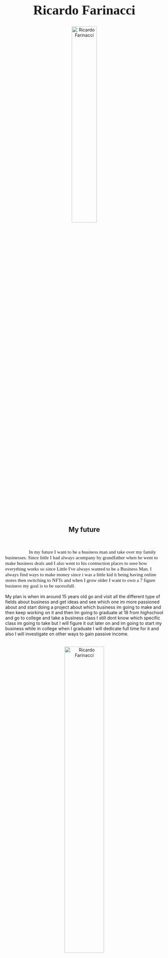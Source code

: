 <h1 style="font-family:Brush Script MT; font-size:300%;" align="center" > <b>Ricardo Farinacci </b></h1>
<div align="center">
    <img    src="https://images.squarespace-cdn.com/content/v1/56b3b819f8baf33c6ec7374e/1567695696257-6QUODSRBGVW2O3BJQAP5/businessman_iStock-1129342452.jpg?format=1500w"
            title="Ricardo Farinacci"
            width="40%"
            height="40%" 
            />
</div>
<h2 align="center" >My future</h2>
<br>
<p style = "text-indent: 2cm; font-family: Comic Sans MS; font-size:110%">
In my future I want to be a business man and take over my family businesses. Since little I had always acompany by grandfather when he went to make business deals and I also went to his contruction places to seee how 
everything works so since Little I've always wanted to be a Business Man. I always find ways to make money since i was a little kid it being having online stores then switching to NFTs and when I grow older I want to own a 7 figure business my goal is to be sucessfull.
    
    
   My plan is when im around 15 years old go and visit all the different type of fields about business and get ideas and see which one im more passioned about and start doing a project about which business im going to make and then keep working on it and then Im going to graduate at 18 from highschool and go to college and take a business class I still dont know which specific class im going to take but I will figure it out later on and im going to start my business while in college when I graduate I will dedicate full time for it and also I will investigate on other ways to gain passive income.
<p style = "text-indent: 2cm; font-family: Comic Sans MS; font-size:110%">
 
</p>

<br>

<div align="center">
    <img    src="https://watcher.guru/news/wp-content/uploads/2021/08/unnamed-2-1.png.webp"
            title="Ricardo Farinacci"
            width="50%"
            height="50%" 
            />
    
  Some great advice I have heard about business is "If you want to be a successful entrepreneur, you have to challenge yourself. No one else is going to push you, so it’s up to you to do it. Challenges keep entrepreneurs nimble and on their toes. If you’re constantly looking for the next challenge, you’ll always be prepared for what comes your way. Successful Entrepreneurs Are Passionate about Their Work If you don’t love what you do, don’t do it. I truly believe it’s as simple as that.As an entrepreneur, you’re going to have to put in long hours and make sacrifices for your business.When you’re passionate about what you do, putting in the long hours won’t feel like a sacrifice anymore.If you’re not passionate about what you do, you’re not going to have the motivation to keep going when you’re stressed and tired."


       
<p style = "text-indent: 2cm; font-family: Comic Sans MS; font-size:110%" >
    
When I start working and become a sucesfull business man I want to Live in a Mansion In PR and have a mansion in Miami. Also I would like to travel atleast 10 times a year. Also i want to own a yacht and a Private Jet and retire my parents, and help out the people around me if they need help and motivate people to follow their dreams no matter what it is because it is possible 
</p>
<div align="center">
<img  src="https://cdn.sendx.io/prod/upload/img/19/10/22/27/9502/full.jpg"
        title="Michael Jordan"
        width="50%"
        height="50%" />
</div>
<br> 
<p style = "text-indent: 2cm;">
In the business field Im have interest in Large Company Entrepreneurship I want to make Hotels, Apartments, restaurants, own local land so people can rent and i get passive income monthly
    </p>                                                                      
 <br>
                                                                         
<div align="center">
    <img    src="
            width="50%"
            height="50%" />
</div>
<table>
    <tr>
        <th>Name</th>
        <td>Ricardo Farinacci</td>
    </tr>
    <tr>
        <th>Age</th>
      <td>13</td>
    </tr>
    <tr>
        <th>Birthday</th>h
      <td> May 14, 2022
    </tr>
        <tr>
        <th>Nationality</th>
        <td>PuertoRican</td>
    </tr>
    <tr>
        <th>instagram</th>
        <td>@farinacciricardo</td>
    </tr>
    <tr>
        <th>school/th>
        <td>CSI</td>
    </tr>
    <tr>
        <th>grade</th>
        <td>8</td>
    </tr>
    <tr>
        <th>Brothers</th>
        <td>2</td>
    </tr>
    </tr>
    <th>sports played </th>
     <td>Basketball and Boxing</td>
    </tr> 
    </tr>
    <th>
</table>
<br><br>
<p>
    <i>Made by: <u>Ricardo Andres Farinaccin</u> on December 2, 2021</i>
</p>
